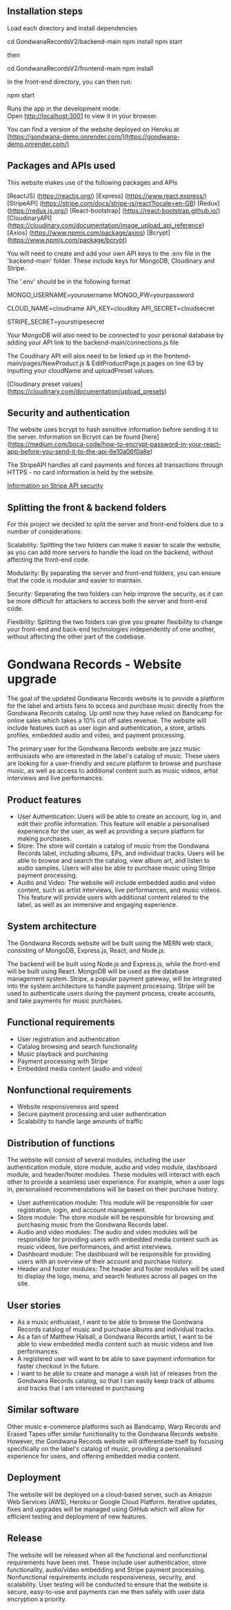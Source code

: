 ## Installation steps 

Load each directory and install dependencies

cd GondwanaRecordsV2/backend-main
npm install
npm start 

then

cd GondwanaRecordsV2/frontend-main
npm install

In the front-end directory, you can then run:

npm start 

Runs the app in the development mode.\
Open [http://localhost:3001](http://localhost:3001) to view it in your browser.

You can find a version of the website deployed on Heroku at [https://gondwana-demo.onrender.com/](https://gondwana-demo.onrender.com/)

## Packages and APIs used

This website makes use of the following packages and APIs

[ReactJS] (https://reactjs.org/)
[Express] (https://www.react.express/)
[StripeAPI] (https://stripe.com/docs/stripe-js/react?locale=en-GB)
[Redux] (https://redux.js.org/)
[React-bootstrap] (https://react-bootstrap.github.io/)
[CloudinaryAPI] (https://cloudinary.com/documentation/image_upload_api_reference)
[Axios] (https://www.npmjs.com/package/axios)
[Bcrypt] (https://www.npmjs.com/package/bcrypt)

You will need to create and add your own API keys to the .env file in the 'backend-main' folder. These include keys for MongoDB, Cloudinary and Stripe.

The '.env' should be in the following format 

MONGO_USERNAME=yourusername
MONGO_PW=yourpassword

CLOUD_NAME=cloudname
API_KEY=cloudkey
API_SECRET=cloudsecret

STRIPE_SECRET=yourstripesecret

Your MongoDB will also need to be connected to your personal database by adding your API link to the backend-main/connections.js file

The Coudinary API will alos need to be linked up in the frontend-main/pages/NewProduct.js & EditProductPage.js pages on line 63 by inputting your cloudName and uploadPreset values.

[Cloudinary preset values] (https://cloudinary.com/documentation/upload_presets)

## Security and authentication

The website uses bcrypt to hash sensitive information before sending it to the server. Information on Bcryot can be found [here] (https://medium.com/boca-code/how-to-encrypt-password-in-your-react-app-before-you-send-it-to-the-api-6e10a06f0a8e)

The StripeAPI handles all card payments and forces all transactions through HTTPS - no card information is held by the website. 

[Information on Stripe API security](https://stripe.com/docs/security?locale=en-GB)


## Splitting the front & backend folders

For this project we decided to split the server and front-end folders due to a number of considerations:

Scalability: Splitting the two folders can make it easier to scale the website, as you can add more servers to handle the load on the backend, without affecting the front-end code.

Modularity: By separating the server and front-end folders, you can ensure that the code is modular and easier to maintain.

Security: Separating the two folders can help improve the security, as it can be more difficult for attackers to access both the server and front-end code.

Flexibility: Splitting the two folders can give you greater flexibility to change your front-end and back-end technologies independently of one another, without affecting the other part of the codebase.

# Gondwana Records - Website upgrade

The goal of the updated Gondwana Records website is to provide a platform for the label and artists fans to access and purchase music directly from the Gondwana Records catalog. Up until now they have relied on Bandcamp for online sales which takes a 10% cut off sales revenue. The website will include features such as user login and authentication, a store, artists profiles, embedded audio and video, and payment processing.

The primary user for the Gondwana Records website are jazz music enthusiasts who are interested in the label's catalog of music. These users are looking for a user-friendly and secure platform to browse and purchase music, as well as access to additional content such as music videos, artist interviews and live performances.

## Product features

- User Authentication: Users will be able to create an account, log in, and edit their profile information. This feature will enable a personalised experience for the user, as well as providing a secure platform for making purchases.
- Store: The store will contain a catalog of music from the Gondwana Records label, including albums, EPs, and individual tracks. Users will be able to browse and search the catalog, view album art, and listen to audio samples. Users will also be able to purchase music using Stripe payment processing.
- Audio and Video: The website will include embedded audio and video content, such as artist interviews, live performances, and music videos. This feature will provide users with additional content related to the label, as well as an immersive and engaging experience.

## System architecture

The Gondwana Records website will be built using the MERN web stack, consisting of MongoDB, Express.js, React, and Node.js. 

The backend will be built using Node.js and Express.js, while the front-end will be built using React. MongoDB will be used as the database management system. Stripe, a popular payment gateway, will be integrated into the system architecture to handle payment processing. Stripe will be used to authenticate users during the payment process, create accounts, and take payments for music purchases.

## Functional requirements

- User registration and authentication
- Catalog browsing and search functionality
- Music playback and purchasing
- Payment processing with Stripe
- Embedded media content (audio and video)

## Nonfunctional requirements

- Website responsiveness and speed
- Secure payment processing and user authentication
- Scalability to handle large amounts of traffic

## Distribution of functions

The website will consist of several modules, including the user authentication module, store module, audio and video module, dashboard module, and header/footer modules. These modules will interact with each other to provide a seamless user experience. For example, when a user logs in, personalised recommendations will be based on their purchase history.

- User authentication module: This module will be responsible for user registration, login, and account management.
- Store module: The store module will be responsible for browsing and purchasing music from the Gondwana Records label.
- Audio and video modules: The audio and video modules will be responsible for providing users with embedded media content such as music videos, live performances, and artist interviews.
- Dashboard module: The dashboard will be responsible for providing users with an overview of their account and purchase history.
- Header and footer modules: The header and footer modules will be used to display the logo, menu, and search features across all pages on the site.

## User stories

- As a music enthusiast, I want to be able to browse the Gondwana Records catalog of music and purchase albums and individual tracks.
- As a fan of Matthew Halsall, a Gondwana Records artist, I want to be able to view embedded media content such as music videos and live performances.
- A registered user will want to be able to save payment information for faster checkout in the future.
- I want to be able to create and manage a wish list of releases from the Gondwana Records catalog, so that I can easily keep track of albums and tracks that I am interested in purchasing

## Similar software

Other music e-commerce platforms such as Bandcamp, Warp Records and  Erased Tapes offer similar functionality to the Gondwana Records website. However, the Gondwana Records website will differentiate itself by focusing specifically on the label's catalog of music, providing a personalised experience for users, and offering embedded media content.


## Deployment

The website will be deployed on a cloud-based server, such as Amazon Web Services (AWS), Heroku or Google Cloud Platform. Iterative updates, fixes and upgrades will be managed using GitHub which will allow for efficient testing and deployment of new features.

## Release

The website will be released when all the functional and nonfunctional requirements have been met. These include user authentication, store functionality, audio/video embedding and Stripe payment processing. Nonfunctional requirements include responsiveness, security, and scalability. User testing will be conducted to ensure that the website is secure, easy-to-use and payments can me then safely with user data encryption a priority.


